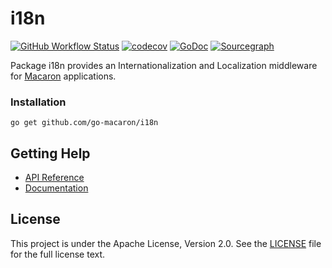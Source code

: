 # i18n

[![GitHub Workflow Status](https://img.shields.io/github/workflow/status/go-macaron/i18n/Go?logo=github&style=for-the-badge)](https://github.com/go-macaron/i18n/actions?query=workflow%3AGo)
[![codecov](https://img.shields.io/codecov/c/github/go-macaron/i18n/master?logo=codecov&style=for-the-badge)](https://codecov.io/gh/go-macaron/i18n)
[![GoDoc](https://img.shields.io/badge/GoDoc-Reference-blue?style=for-the-badge&logo=go)](https://pkg.go.dev/github.com/go-macaron/i18n?tab=doc)
[![Sourcegraph](https://img.shields.io/badge/view%20on-Sourcegraph-brightgreen.svg?style=for-the-badge&logo=sourcegraph)](https://sourcegraph.com/github.com/go-macaron/i18n)

Package i18n provides an Internationalization and Localization middleware for [Macaron](https://github.com/go-macaron/macaron) applications.

### Installation

	go get github.com/go-macaron/i18n
	
## Getting Help

- [API Reference](https://pkg.go.dev/github.com/go-macaron/i18n?tab=doc)
- [Documentation](https://go-macaron.com/middlewares/i18n)

## License

This project is under the Apache License, Version 2.0. See the [LICENSE](LICENSE) file for the full license text.
